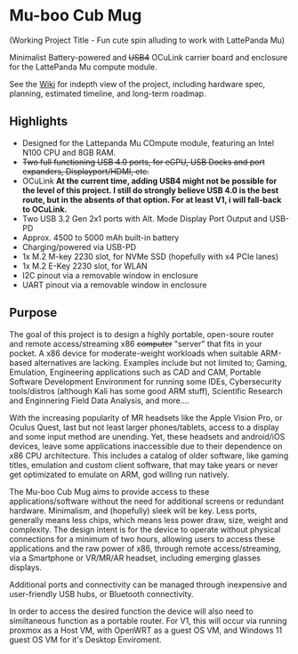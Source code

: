 # Mu-boo Cub Mug 
(Working Project Title - Fun cute spin alluding to work with LattePanda Mu)

Minimalist Battery-powered and ~~USB4~~ OCuLink carrier board and enclosure for the LattePanda Mu compute module.

See the [Wiki](https://github.com/ReaverShadow/Mu-boo-Cub-Mug/wiki) for indepth view of the project, including hardware spec, planning, estimated timeline, and long-term roadmap. 

## Highlights
* Designed for the Lattepanda Mu COmpute module, featuring an Intel N100 CPU and 8GB RAM.
* ~~Two full functioning USB 4.0 ports, for eGPU, USB Docks and port expanders, Displayport/HDMI, etc.~~
* OCuLink **At the current time, adding USB4 might not be possible for the level of this project. I still do strongly believe USB 4.0 is the best route, but in the absents of that option. For at least V1, i will fall-back to OCuLink.**
* Two USB 3.2 Gen 2x1 ports with Alt. Mode Display Port Output and USB-PD
* Approx. 4500 to 5000 mAh built-in battery
* Charging/powered via USB-PD
* 1x M.2 M-key 2230 slot, for NVMe SSD (hopefully with x4 PCIe lanes)
* 1x M.2 E-Key 2230 slot, for WLAN
* I2C pinout via a removable window in enclosure
* UART pinout via a removable window in enclosure

## Purpose
The goal of this project is to design a highly portable, open-soure router and remote access/streaming x86 ~~computer~~ "server" that fits in your pocket. A x86 device for moderate-weight workloads when suitable ARM-based alternatives are lacking. Examples include but not limited to; Gaming, Emulation, Engineering applications such as CAD and CAM, Portable Software Development Environment for running some IDEs, Cybersecurity tools/distros (although Kali has some good ARM stuff), Scientific Research and Enginnering Field Data Analysis, and more....

With the increasing popularity of MR headsets like the Apple Vision Pro, or Oculus Quest, last but not least larger phones/tablets, access to a display and some input method are unending. Yet, these headsets and android/iOS devices, leave some applications inaccessible due to their dependence on x86 CPU architecture. This includes a catalog of older software, like gaming titles, emulation and custom client software, that may take years or never get optimizated to emulate on ARM, god willing run natively. 

The Mu-boo Cub Mug aims to provide access to these applications/software without the need for additional screens or redundant hardware. Minimalism, and (hopefully) sleek will be key. Less ports, generally means less chips, which means less power draw, size, weight and complexity. The design intent is for the device to operate without physical connections for a minimum of two hours, allowing users to access these applications and the raw power of x86, through remote access/streaming, via a Smartphone or VR/MR/AR headset, including emerging glasses displays.

Additional ports and connectivity can be managed through inexpensive and user-friendly USB hubs, or Bluetooth connectivity. 

In order to access the desired function the device will also need to similtaneous function as a portable router. For V1, this will occur via running proxmox as a Host VM, with OpenWRT as a guest OS VM, and Windows 11 guest OS VM for it's Desktop Enviroment.

